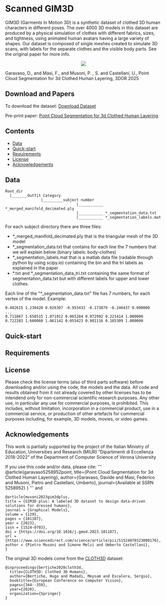 # Scanned GIM3D

GIM3D (Garments In Motion 3D) is a synthetic dataset of clothed 3D human characters in different poses. The over 4000 3D models in this dataset are produced by a physical simulation of clothes with different fabrics, sizes, and tightness, using animated human avatars having a large variety of shapes. Our dataset is composed of single meshes created to simulate 3D scans, with labels for the separate clothes and the visible body parts. See the original paper for more info.

<p align="center">
<img src="pipeline_dataset2.png"
</p>

Garavaso, D., and Masi, F., and Musoni, P. , S. and Castellani, U., Point Cloud Segmentation for 3d Clothed Human Layering, 3DOR 2025



## Download and Papers

To download the dataset: [Download Dataset](https://univr-my.sharepoint.com/:f:/g/personal/pietro_musoni_univr_it/EjZ0-1KtCn1NhqmtcdkuDngBK5l3gXg5kc-_8AZ3N0sBZA?e=AU90nM)

Pre-print paper: [Point Cloud Segmentation for 3d Clothed Human Layering](https://papers.ssrn.com/sol3/papers.cfm?abstract_id=5258952)

## Contents
* [Data](https://github.com/PietroMsn/GIM3D#Data)
* [Quick-start](https://github.com/PietroMsn/GIM3D#Quick-start)
* [Requirements](https://github.com/PietroMsn/GIM3D#requirements)
* [License](https://github.com/PietroMsn/GIM3D#license)
* [Acknowledgements](https://github.com/PietroMsn/GIM3D#acknowledgements)

 
 
## Data
```
Root_dir
  |_______Outfit Category
                |_________subject number
                                |___________ *_merged_manifold_decimated.ply
                                |___________ *_segmentation_data.txt
                                |___________ *_segmentation_labels.mat
```

For each subject directory there are three files:
- *_merged_manifold_decimated.ply that is the triangular mesh of the 3D model
- *_segmentation_data.txt that contains for each line the 7 numbers that we will explain below (binary labels: body-clothes)
- *_segmentation_labels.mat that is a matlab data file (radable through python by using scipy.io) containing the bin and the tri labels as explained in the paper
- *.txt and *_segmentation_data_tri.txt containing the same format of segmentation_data.txt but with different labels for upper and lower clothes.

Each line of the "*_segmentation_data.txt" file has 7 numbers, for each vertex of the model.
Example:
```
0.482615 1.230420 0.026307 -0.953433 -0.173879 -0.246437 0.000000
...
0.711867 1.658515 1.071912 0.065284 0.972992 0.221414 1.000000
0.722283 1.660060 1.061142 0.055423 0.981116 0.185309 1.000000
```


## Quick-start  


  
## Requirements

  
  
## License
Please check the license terms (also of third parts software) before downloading and/or using the code, the models and the data. 
All code and results obtained from it not already covered by other licenses has to be intendend only for non-commercial scientific research purposes.
Any other use, in particular any use for commercial purposes, is prohibited. This includes, without limitation, incorporation in a commercial product, use in a commercial service, or production of other artefacts for commercial purposes including, for example, 3D models, movies, or video games. 

## Acknowledgements
  
This work is partially supported by the project of the Italian Ministry of Education, Universities and Research (MIUR) ”Dipartimenti di Eccellenza 2018-2022” of the Department of Computer Science of Verona University

If you use this code and/or data, please cite:
'''
@article{garavaso5258952point,
  title={Point Cloud Segmentation for 3d Clothed Human Layering},
  author={Garavaso, Davide and Masi, Federico and Musoni, Pietro and Castellani, Umberto},
  journal={Available at SSRN 5258952}
}
'''
and
```
@article{musoni2023gim3dplus,
title = {GIM3D plus: A labeled 3D dataset to design data-driven solutions for dressed humans},
journal = {Graphical Models},
volume = {129},
pages = {101187},
year = {2023},
issn = {1524-0703},
doi = {https://doi.org/10.1016/j.gmod.2023.101187},
url = {https://www.sciencedirect.com/science/article/pii/S1524070323000176},
author = {Pietro Musoni and Simone Melzi and Umberto Castellani},
}
```

The original 3D models come from the [CLOTH3D](https://chalearnlap.cvc.uab.cat/dataset/38/description/) dataset:
```
@inproceedings{bertiche2020cloth3d,
  title={CLOTH3D: Clothed 3D Humans},
  author={Bertiche, Hugo and Madadi, Meysam and Escalera, Sergio},
  booktitle={European Conference on Computer Vision},
  pages={344--359},
  year={2020},
  organization={Springer}
}
```

